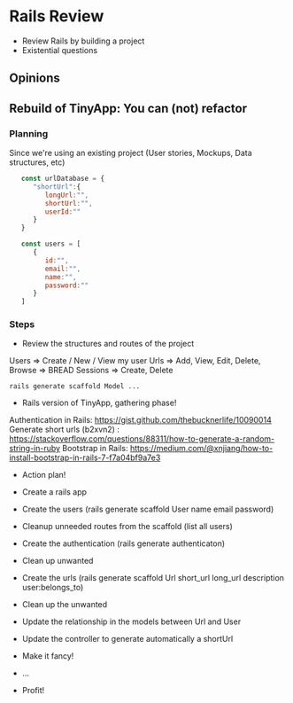 # Rails Review

- Review Rails by building a project
- Existential questions

## Opinions



## Rebuild of TinyApp: You can (not) refactor

### Planning

Since we're using an existing project (User stories, Mockups, Data structures, etc)

```jsx
   const urlDatabase = {
      "shortUrl":{
         longUrl:"",
         shortUrl:"",
         userId:""
      }
   }

   const users = [
      {
         id:"",
         email:"",
         name:"",
         password:""
      }
   ]
```

### Steps

- Review the structures and routes of the project

Users => Create / New / View my user
Urls => Add, View, Edit, Delete, Browse => BREAD
Sessions => Create, Delete

`rails generate scaffold Model ...`


- Rails version of TinyApp, gathering phase!

Authentication in Rails: https://gist.github.com/thebucknerlife/10090014
Generate short urls (b2xvn2) : https://stackoverflow.com/questions/88311/how-to-generate-a-random-string-in-ruby
Bootstrap in Rails: https://medium.com/@xnjiang/how-to-install-bootstrap-in-rails-7-f7a04bf9a7e3


- Action plan!

- Create a rails app
- Create the users (rails generate scaffold User name email password)
- Cleanup unneeded routes from the scaffold (list all users)
- Create the authentication (rails generate authenticaton)
- Clean up unwanted
- Create the urls (rails generate scaffold Url short_url long_url description user:belongs_to)
- Clean up the unwanted
- Update the relationship in the models between Url and User
- Update the controller to generate automatically a shortUrl
- Make it fancy!
- ...
- Profit!